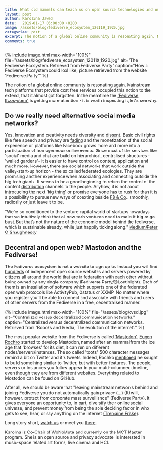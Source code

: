 ```yaml
---
title: What old mammals can teach us on open source technologies and ourselves
layout: post
author: Karolina Jawad
date:   2019-01-17 06:00:00 +0200
image: /assets/blog/fediverse_ecosystem_120119_1920.jpg
categories: post
excerpt: The notion of a global online community is resonating again. Mainstream tech platforms that provide cost free services occupied this notion to the extend, that it got almost forgotten. In the meantime the 'Fediverse Ecosystem' is getting more attention - it is worth inspecting it, let's see why.
comments: true
---
```

{% include image.html
max-width="100%" file="/assets/blog/fediverse_ecosystem_120119_1920.jpg" alt="The Fediverse Ecosystem. Retrieved from Fediverse.Party"
caption="How a Fediverse Ecosystem could lool like, picture retrieved from the website 'Fediverse.Party'" %}


The notion of a global online community is resonating again. Mainstream tech platforms that provide cost free services occupied this notion to the extend, that it almost got forgotten. In the meantime the <a href="https://fediverse.party/">'Fediverse Ecosystem'</a> is getting more attention - it is worth inspecting it, let's see why.


## Do we really need alternative social media networks?
Yes. Innovation and creativity needs diversity and <a href="https://magazine.areweeurope.com/silentrevolutions/stories/ellyn-valkengoed-protesting-in-the-age-of-social-media">dissent</a>. Basic civil rights like free speech and privacy are <a href="https://globalvoices.org/specialcoverage/billions-served-human-rights-in-the-facebook-era/">fading</a> and the monetization of the social experience on platforms like Facebook grows more and more into a participation of homogeneous online events. Since most of the services like 'social' media and chat are build on hierarchical, centralised structures - 'walled gardens'- it is easier to have control on content, application and much more. However, there are social networks that work outside the valley-start-up horizon - the so called federated ecologies. They are promising another experience when associating and connecting outside the big tech giants. It seems to be a good beginning to return the control of the content <a href="https://en.wikipedia.org/wiki/Distributed_social_network">distribution</a> channels to the people. Anyhow, it is not about introducing the next 'big thing' or promise everyone has to rush for than it is a possibility to pursue new ways of coexting beside <a href="https://www.forbrukerradet.no/side/facebook-and-google-manipulate-users-into-sharing-personal-data/">FB & Co</a>.. smoothly, radically or just leave it to be.

"We’re so conditioned to the venture capital world of startups nowadays that we intuitively think that all new tech ventures need to make it big or go bust. But that’s not the nature of the economic model behind the fediverse, which is sustainable already, while just happily ticking along." <a href="https://medium.com/@poshaughnessy/why-mastodon-is-defying-the-critical-mass-de3454109099">Medium/Peter O'Shaughnessy</a>


## Decentral and open web? Mastodon and the Fediverse!
The Fediverse ecosystem is not a website to sign up to. Instead you will find <a href="https://the-federation.info/">hundreds</a> of independent open source websites and servers powered by citizens all around the world that are in fedaration with each other without being owned by any single company (Fediverse Party/@Lostinlight). Each of them is an installation of software which supports one of the federated open web protocols like ActivityPub, Ostatus or XXMP. No matter where you register you’ll be able to connect and associate with friends and users of other servers from the Fediverse in a free, decentralised manner.


{% include image.html
max-width="100%" file="/assets/blog/cvsd.jpg" alt="Centralized versus decentralized communication networks."
caption="Centralized versus decentralized communication networks. Retrieved from 'Boooks and Media, The evolution of the internet'." %}


The most popular website from the Fediverse is called <a href="https://joinmastodon.org/">'Mastodon'</a>. <a href="https://medium.com/we-distribute/one-mammoth-of-a-job-an-interview-with-eugen-rochko-of-mastodon-23b159d6796a">Eugen Rochko</a> started to develop Mastodon, named after an mammal from the ice age that 'browses' for its diet, it can run on different nodes/servers/instances. The so called 'toots', 500 character messages remind a bit on Twitter and it's tweets. Indeed, Rochko <a href="https://mashable.com/2017/04/06/eugen-rochko-mastodon-interview/#jbiBYQuGbkq0">mentioned</a> he sought to build something similar to Twitter, but with better features. The people, servers or instances you follow appear in your multi-columned timeline, even though they are from different websites. Everything related to Mostodon can be found on GitHub.


After all, we should be aware that "leaving mainstream networks behind and joining Fediverse you do not automatically gain privacy (...) (It) will, however, protect from corporate mass surveillance" (Fediverse Party). It gives everyone an opportunity to, in part, diversify their online social universe, and prevent money from being the sole deciding factor in who gets to see, hear, or say anything on the internet <a href="https://blog.joinmastodon.org/2018/02/the-centralization-of-power-on-the-internet/">(Tremaine Friske)</a>.


Long story short, <a href="https://mastodon.technology/@wonomute">watch us</a> or meet you <a href="https://fediverse.party/">there</a>.




Karolina is Co-Chair of WoNoMute and currently on the MCT Master program. She is an open source and privacy advocate, is interested in music-space related art forms, live cinema and HCI.
